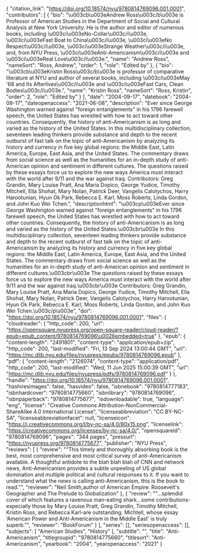 {
   "citation_link": "https://doi.org/10.18574/nyu/9780814769096.001.0001",
   "contributors": [
     {
       "bio": "\u003cb\u003eAndrew Ross\u003c/b\u003e is Professor of American Studies in the Department of Social and Cultural Analysis at New York University. He is the author and editor of numerous books, including \u003ci\u003eNo-Collar\u003c/i\u003e, \u003ci\u003eFast Boat to China\u003c/i\u003e, \u003ci\u003eNo Respect\u003c/i\u003e, \u003ci\u003eStrange Weather\u003c/i\u003e, and, from NYU Press, \u003ci\u003eAnti-Americanism\u003c/i\u003e and \u003ci\u003eReal Love\u003c/i\u003e.",
       "name": "Andrew Ross",
       "nameSort": "Ross, Andrew",
       "order": 1,
       "role": "Edited by"
     },
     {
       "bio": "\u003cb\u003eKristin Ross\u003c/b\u003e is professor of comparative literature at NYU and author of several books, including \u003ci\u003eMay '68 and Its Afterlives\u003c/i\u003e and \u003ci\u003eFast Cars, Clean Bodies\u003c/i\u003e.",
       "name": "Kristin Ross",
       "nameSort": "Ross, Kristin",
       "order": 2,
       "role": "Edited by"
     }
   ],
   "date": "2004-09-17",
   "datebook": "2004-09-17",
   "dateopenaccess": "2021-06-08",
   "description": "Ever since George Washington warned against \"foreign entanglements\" in his 1796 farewell speech, the United States has wrestled with how to act toward other countries. Consequently, the history of anti-Americanism is as long and varied as the history of the United States. In this multidisciplinary collection, seventeen leading thinkers provide substance and depth to the recent outburst of fast talk on the topic of anti-Americanism by analyzing its history and currency in five key global regions: the Middle East, Latin America, Europe, East Asia, and the United States. The commentary draws from social science as well as the humanities for an in-depth study of anti-American opinion and sentiment in different cultures. The questions raised by these essays force us to explore the new ways America must interact with the world after 9/11 and the war against Iraq. Contributors: Greg Grandin, Mary Louise Pratt, Ana Maria Dopico, George Yudice, Timothy Mitchell, Ella Shohat, Mary Nolan, Patrick Deer, Vangelis Calotychos, Harry Harootunian, Hyun Ok Park, Rebecca E. Karl, Moss Roberts, Linda Gordon, and John Kuo Wei Tchen.",
   "descriptionhtml": "\u003cp\u003eEver since George Washington warned against \"foreign entanglements\" in his 1796 farewell speech, the United States has wrestled with how to act toward other countries. Consequently, the history of anti-Americanism is as long and varied as the history of the United States.\u003cbr\u003e In this multidisciplinary collection, seventeen leading thinkers provide substance and depth to the recent outburst of fast talk on the topic of anti-Americanism by analyzing its history and currency in five key global regions: the Middle East, Latin America, Europe, East Asia, and the United States. The commentary draws from social science as well as the humanities for an in-depth study of anti-American opinion and sentiment in different cultures.\u003cbr\u003e The questions raised by these essays force us to explore the new ways America must interact with the world after 9/11 and the war against Iraq.\u003cbr\u003e Contributors: Greg Grandin, Mary Louise Pratt, Ana Maria Dopico, George Yudice, Timothy Mitchell, Ella Shohat, Mary Nolan, Patrick Deer, Vangelis Calotychos, Harry Harootunian, Hyun Ok Park, Rebecca E. Karl, Moss Roberts, Linda Gordon, and John Kuo Wei Tchen.\u003c/p\u003e",
   "doi": "https://doi.org/10.18574/nyu/9780814769096.001.0001",
   "files": {
     "cloudreader": {
       "http_code": 200,
       "url": "https://opensquare.nyupress.org/open-square-reader/cloud-reader/?epub=epub_content/9780814769096\u0026embedded=true"
     },
     "epub": {
       "content-length": "2491801",
       "content-type": "application/epub+zip",
       "http_code": 200,
       "last-modified": "Fri, 13 Sep 2024 13:00:44 GMT",
       "url": "https://mc.dlib.nyu.edu/files/nyupress/epubs/9780814769096.epub"
     },
     "pdf": {
       "content-length": "2126074",
       "content-type": "application/pdf",
       "http_code": 200,
       "last-modified": "Wed, 11 Jun 2025 15:00:39 GMT",
       "url": "https://mc.dlib.nyu.edu/files/nyupress/pdfs/9780814769096.pdf"
     }
   },
   "handle": "https://doi.org/10.18574/nyu/9780814769096.001.0001",
   "hashiresimages": false,
   "hasvideo": false,
   "isbnebook": "9780814777183",
   "isbnhardcover": "9780814775660",
   "isbnlibrary": "9780814769096",
   "isbnpaperback": "9780814775677",
   "isdownloadable": true,
   "language": "eng",
   "license": "Creative Commons Attribution-NonCommercial-ShareAlike 4.0 International License",
   "licenseabbreviation": "CC BY-NC-SA",
   "licenseabbreviationfacet": null,
   "licenseicon": "https://i.creativecommons.org/l/by-nc-sa/4.0/80x15.png",
   "licenselink": "https://creativecommons.org/licenses/by-nc-sa/4.0/",
   "opensquareid": "9780814769096",
   "pages": "344 pages",
   "pressurl": "https://nyupress.org/9780814775677",
   "publisher": "NYU Press",
   "reviews": [
     {
       "review": "\"This timely and thoroughly absorbing book is the best, most comprehensive and most critical survey of anti-Americanism available. A thoughtful antidote to the blah blah blah of CNN and network news, Anti-Americanism provides a subtle unpeeling of US global domination and multiple political and cultural responses to it. If you want to understand what the news is calling anti-Americanism, this is the book to read.\"",
       "reviewer": "Neil Smith,author of American Empire: Roosevelt's Geographer and The Prelude to Globalization"
     },
     {
       "review": "\"...splendid cover of which features a ravenous man-eating shark...some contributions-especially those by Mary Louise Pratt, Greg Grandin, Timothy Mitchell, Kristin Ross, and Rebecca Karl-are outstanding.  Michtell, whose essay ‘American Power and Anti-Americanism in the Middle East’ is truly superb.\"",
       "reviewer": "BookForum"
     }
   ],
   "series": [],
   "seriesopenaccess": [],
   "subjects": [
     "American Studies",
     "History"
   ],
   "subtitle": "",
   "title": "Anti-Americanism",
   "titlegroupid": "9780814775660",
   "titlesort": "Anti-Americanism",
   "yearbook": "2004",
   "yearopenaccess": "2021"
 }
